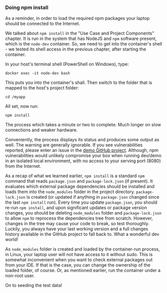 ### Doing npm install

As a reminder, in order to load the required npm packages your laptop should be connected to the Internet. 

We talked about `npm install` in the "Use Case and Project Components" chapter. It is run in the system that has NodeJS and `npm` software present, which is the `node-dev` container. So, we need to get into the container's shell - we tested its shell access in the previous chapter, after starting the container.

In your host's terminal shell (PowerShell on Windows), type:

```
docker exec -it node-dev bash
```

This puts you into the container's shall. Then switch to the folder that is mapped to the host's project folder:

```
cd /myapp
```

All set, now run:

```
npm install
```

The process which takes a minute or two to complete. Much longer on slow connections and weaker hardware.

Conveniently, the process displays its status and produces some output as well. The warning are generally ignorable. If you see vulnerabilities reported, please enter an issue in the [demo GitHub project](https://github.com/exlskills/demo-gql-mongo/issues). Although, npm vulnerabilities would unlikely compromise your box when running dev/demo in an isolated local environment, with no access to your serving port (8080) from the Internet.

As a recap of what we learned earlier, `npm install` is a standard `npm` command that reads `package.json` and `package-lock.json` (if present). It evaluates which external package dependencies should be installed and loads them into the `node_modules` folder in the project directory. `package-lock.json` is created (or updated if anything in `package.json` changed since the last `npm install` run). Every time you update `package.json`, you should re-run `npm install`, and upon significant updates or package version changes, you should be deleting `node_modules` folder and `package-lock.json` to allow `npm` to reprocess the dependencies tree from scratch. However, changes in the tree may cause your code to break, so test thoroughly. Luckily, you always have your last working version and a full changes history available in the GitHub project to fall back to. What a wonderful dev world!

As `node_modules` folder is created and loaded by the container-run process, in Linux, your laptop user will not have access to it without sudo. This is somewhat inconvenient when you want to check external packages out from your IDE. If that is the case, you can change the ownership of the loaded folder, of course. Or, as mentioned earlier, run the container under a non-root user.


On to seeding the test data!
